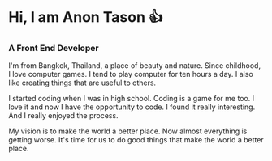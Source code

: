 # Hi, I am Anon Tason :+1:

### A Front End Developer

I'm from Bangkok, Thailand, a place of beauty and nature. Since childhood, I love computer games. I tend to play computer for ten hours a day. I also like creating things that are useful to others.

I started coding when I was in high school. Coding is a game for me too. I love it and now I have the opportunity to code. I found it really interesting. And I really enjoyed the process.

My vision is to make the world a better place. Now almost everything is getting worse. It's time for us to do good things that make the world a better place.

